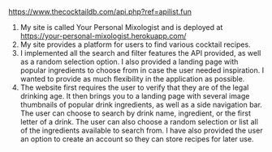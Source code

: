 https://www.thecocktaildb.com/api.php?ref=apilist.fun

1. My site is called Your Personal Mixologist and is deployed at https://your-personal-mixologist.herokuapp.com/
2. My site provides a platform for users to find various cocktail recipes.
3. I implemented all the search and filter features the API provided, as well as a random selection option. I also provided a landing page with popular ingredients to choose from in case the user needed inspiration. I wanted to provide as much flexibility in the application as possible.
4. The website first requires the user to verify that they are of the legal drinking age. It then brings you to a landing page with several image thumbnails of popular drink ingredients, as well as a side navigation bar. The user can choose to search by drink name, ingredient, or the first letter of a drink. The user can also choose a random selection or list all of the ingredients available to search from. I have also provided the user an option to create an account so they can store recipes for later use.
